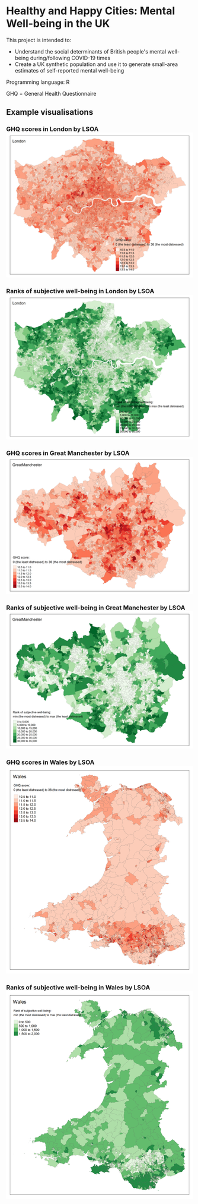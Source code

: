 # Healthy and Happy Cities: Mental Well-being in the UK

This project is intended to:
- Understand the social determinants of British people's mental well-being during/following COVID-19 times
- Create a UK synthetic population and use it to generate small-area estimates of self-reported mental well-being 

Programming language: R

GHQ = General Health Questionnaire

## Example visualisations
### GHQ scores in London by LSOA ![GHQ scores in London by LSOA](./images/London_GHQ.png)
### Ranks of subjective well-being in London by LSOA ![Ranks of subjective well-being in London by LSOA](./images/London_SW.png)
### GHQ scores in Great Manchester by LSOA ![GHQ scores in Great Manchester by LSOA](./images/GreatManchester_GHQ.png)
### Ranks of subjective well-being in Great Manchester by LSOA ![Ranks of subjective well-being in Great Manchester by LSOA](./images/GreatManchester_SW.png)
### GHQ scores in Wales by LSOA ![GHQ scores in Wales by LSOA](./images/Wales_GHQ.png)
### Ranks of subjective well-being in Wales by LSOA ![Ranks of subjective well-being in Wales by LSOA](./images/Wales_SW.png)
